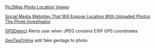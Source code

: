 
[Pic2Map Photo Location Viewer](https://www.pic2map.com/)

[Social Media Websites That Will Expose Location With Uploaded Photos The Photo Investigator](https://photoinvestigator.co/blog/which-websites-remove-gps-from-photos/)

[GPSDetect](https://github.com/allanlw/gps-detect)
Alerts user when JPEG contains EXIF GPS coordinates

[GeoTagOnline](https://geotagonline.com)
add fake geotags to photo

